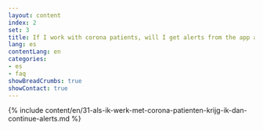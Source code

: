 ```yaml
---
layout: content
index: 2
set: 3
title: If I work with corona patients, will I get alerts from the app all the time?
lang: es
contentLang: en
categories:
- es
- faq
showBreadCrumbs: true
showContact: true
---
```

{% include content/en/31-als-ik-werk-met-corona-patienten-krijg-ik-dan-continue-alerts.md %}


